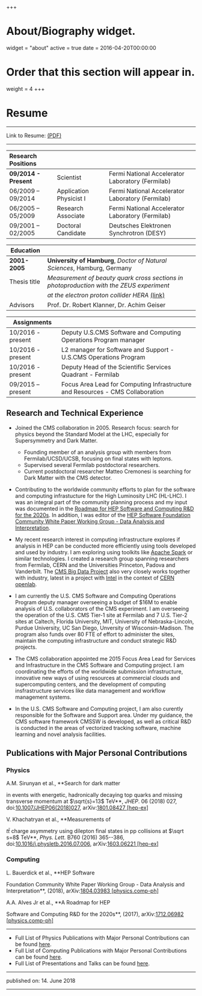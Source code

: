 +++
# About/Biography widget.
widget = "about"
active = true
date = 2016-04-20T00:00:00

# Order that this section will appear in.
weight = 4
+++

# Resume

----------

Link to Resume: [(PDF)](https://github.com/gutsche/ForThePublic/raw/master/cv/resume.pdf)

----------



| Research Positions    |                         |                                                  |
|:----------------------|:------------------------|:-------------------------------------------------|
| **09/2014 - Present** | Scientist               | Fermi National Accelerator Laboratory (Fermilab) |
| 06/2009 – 09/2014     | Application Physicist I | Fermi National Accelerator Laboratory (Fermilab) |
| 06/2005 – 05/2009     | Research Associate      | Fermi National Accelerator Laboratory (Fermilab) |
| 09/2001 – 02/2005     | Doctoral Candidate      | Deutsches Elektronen Synchrotron (DESY)          |


| Education     |                                                                                                                     |
|---------------|---------------------------------------------------------------------------------------------------------------------|
| **2001-2005** | **University of Hamburg**, _Doctor of Natural Sciences_, Hamburg, Germany                                           |
| Thesis title  | _Measurement of beauty quark cross sections in photoproduction with the ZEUS experiment_                            |
|               | _at the electron proton collider HERA_ [(link)](http://inspirehep.net/record/680951/files/desy-thesis-05-010.ps.gz) |
| Advisors      | Prof. Dr. Robert Klanner, Dr. Achim Geiser                                                                          |


| Assignments       |                                                                                |
|-------------------|--------------------------------------------------------------------------------|
| 10/2016 - present | Deputy U.S.CMS Software and Computing Operations Program manager               |
| 10/2016 - present | L2 manager for Software and Support - U.S.CMS Operations Program               |
| 10/2016 - present | Deputy Head of the Scientific Services Quadrant - Fermilab                     |
| 09/2015 – present | Focus Area Lead for Computing Infrastructure and Resources - CMS Collaboration |


## Research and Technical Experience
* Joined the CMS collaboration in 2005. Research focus: search for physics beyond the Standard Model at the LHC, especially for Supersymmetry and Dark Matter.
    * Founding member of an analysis group with members from Fermilab/UCSD/UCSB, focusing on final states with leptons.
    * Supervised several Fermilab postdoctoral researchers.
    * Current postdoctoral researcher Matteo Cremonesi is searching for Dark Matter with the CMS detector.


* Contributing to the worldwide community efforts to plan for the software and computing infrastucture for the High Luminosity LHC (HL-LHC). I was an integral part of the community planning process and my input was documented in the [Roadmap for HEP Software and Computing R&D for the 2020s](http://arxiv.org/abs/1712.06982). In addition, I was editor of the [HEP Software Foundation Community White Paper Working Group - Data Analysis and Interpretation](http://arxiv.org/abs/1804.03983).
* My recent research interest in computing infrastructure explores if analysis in HEP can be conducted more efficiently using tools developed and used by industry. I am exploring using toolkits like [Apache Spark](https://spark.apache.org/) or similar technologies. I created a research group spanning researchers from Fermilab, CERN and the Universities Princeton, Padova and Vanderbilt. The [CMS Big Data Project](https://cms-big-data.github.io/) also very closely works together with industry, latest in a project with [Intel](https://www.intel.com/) in the context of [CERN openlab](https://openlab.cern/).
* I am currently the U.S. CMS Software and Computing Operations Program deputy manager overseeing a budget of $16M to enable analysis of U.S. collaborators of the CMS experiment. I am overseeing the operation of the U.S. CMS Tier-1 site at Fermilab and 7 U.S. Tier-2 sites at Caltech, Florida University, MIT, University of Nebraska-Lincoln, Purdue University, UC San Diego, Unversity of Wisconsin-Madison. The program also funds over 80 FTE of effort to administer the sites, maintain the computing infrastructure and conduct strategic R&D projects.
* The CMS collaboration appointed me 2015 Focus Area Lead for Services and Infrastructure in the CMS Software and Computing project. I am coordinating the efforts of the worldwide submission infrastructure, innovative new ways of using resources at commercial clouds and supercomputing centers, and the development of computing insfrastructure services like data management and workflow management systems.
* In the U.S. CMS Software and Computing project, I am also curently responsible for the Software and Support area. Under my guidance, the CMS software framework CMSSW is developed, as well as critical R&D is conducted in the areas of vectorized tracking software, machine learning and novel analysis facilities.


## Publications with Major Personal Contributions

### Physics
<!--#ref-Sirunyan:2018gka-->A.M. Sirunyan et al., **Search for dark matter
in events with energetic, hadronically decaying top quarks and missing
transverse momentum at $\sqrt{s}=13$ TeV**, *JHEP*. 06 (2018) 027,
doi:[10.1007/JHEP06(2018)027](https://doi.org/10.1007/JHEP06(2018)027),
arXiv:[1801.08427 \[hep-ex\]](http://arxiv.org/abs/1801.08427)

<!--#ref-Khachatryan:2016ysn-->V. Khachatryan et al., **Measurements of
$t \bar t$ charge asymmetry using dilepton final states in pp collisions
at $\sqrt s=8$ TeV**, *Phys. Lett.* B760 (2016) 365--386,
doi:[10.1016/j.physletb.2016.07.006](https://doi.org/10.1016/j.physletb.2016.07.006),
arXiv:[1603.06221 \[hep-ex\]](http://arxiv.org/abs/1603.06221)


### Computing
<!--#ref-Bauerdick:2018qjx-->L. Bauerdick et al., **HEP Software
Foundation Community White Paper Working Group - Data Analysis and
Interpretation**, (2018), arXiv:[1804.03983
\[physics.comp-ph\]](http://arxiv.org/abs/1804.03983)

<!--#ref-Alves:2017she-->A.A. Alves Jr et al., **A Roadmap for HEP
Software and Computing R&D for the 2020s**, (2017), arXiv:[1712.06982
\[physics.comp-ph\]](http://arxiv.org/abs/1712.06982)


----------

* Full List of Physics Publications with Major Personal Contributions can be found [here](https://github.com/gutsche/ForThePublic/raw/master/publication_list/physics_publication_list.pdf).
* Full List of Computing Publications with Major Personal Contributions can be found [here](https://github.com/gutsche/ForThePublic/raw/master/publication_list/computing_publication_list.pdf).
* Full List of Presentations and Talks can be found [here](https://github.com/gutsche/ForThePublic/raw/master/talk_list/talk_list.pdf).

----------

published on: 14. June 2018

----------

